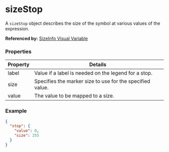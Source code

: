 # sizeStop

A `sizeStop` object describes the size of the symbol at various values of the expression.

**Referenced by:** [SizeInfo Visual Variable](sizeInfo_visualVariable.md)

### Properties

| Property | Details
| --- | ---
| label | Value if a label is needed on the legend for a stop.
| size | Specifies the marker size to use for the specified value.
| value | The value to be mapped to a size.


### Example

```json
{
  "stop": {
    "value": 0,
    "size": 255
  }
}
```

